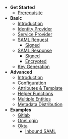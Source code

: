 <!-- docs/_sidebar.md -->

- **Get Started**
  - [Prerequisite](/prerequistite)
- **Basic**
  - [Introduction](/basic)
  - [Identity Provider](/idp)
  - [Service Provider](/sp)
  - [SAML Request](/saml-request)
    - [Signed](/signed-saml-request)
  - [SAML Response](/saml-response)
    - [Signed](/signed-saml-response)
    - [Encrypted](/encrypted-saml-response)
  - [Key Generation](/key-generation)
- **Advanced**
  - [Introduction](/advance)
  - [Configuration](/configuration)
  - [Attributes & Template](/template)
  - [Helper Functions](/helpers)
  - [Multiple Entities](/multi-entities)
  - [Metadata Distribution](/metadata-distribution)
- **Examples**
  - [Gitlab](/gitlab)
  - [OneLogin](/onelogin)
  - [Okta](/okta)
    - [Inbound SAML](/okta-inbound)
